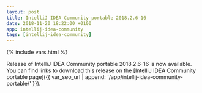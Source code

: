 ```yaml
---
layout: post
title: IntelliJ IDEA Community portable 2018.2.6-16
date: 2018-11-20 18:22:00 +0100
app: intellij-idea-community
tags: [intellij-idea-community]
---
```

{% include vars.html %}

Release of IntelliJ IDEA Community portable 2018.2.6-16 is now available.<br />
You can find links to download this release on the [IntelliJ IDEA Community portable page]({{ var_seo_url | append: '/app/intellij-idea-community-portable/' }}).